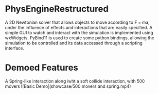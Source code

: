 # PhysEngineRestructured
 
A 2D Newtonian solver that allows objects to move according to F = ma, under the influence of effects and interactions that are easily specified.
A simple GUI to watch and interact with the simulation is implemented using wxWidgets.
PyBind11 is used to create some python bindings, allowing the simulation to be controlled and its data accessed through a scripting interface.

# Demoed Features

A Spring-like interaction along iwht a soft collide interaction, with 500 movers
![Basic Demo](showcase/500 movers and spring.mp4)
